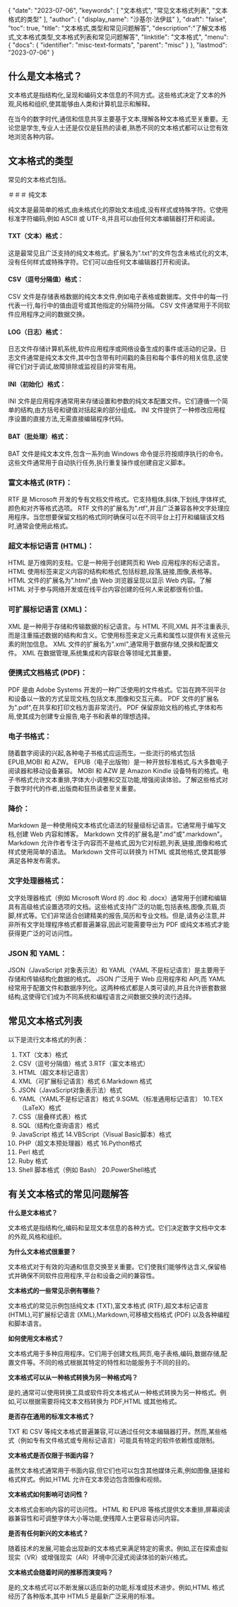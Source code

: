 {
"date": "2023-07-06",
  "keywords": [
"文本格式",
"常见文本格式列表",
"文本格式的类型"
],
  "author": {
"display_name": "沙基尔·法伊兹"
},
"draft": "false",
"toc": true,
"title": "文本格式,类型和常见问题解答",
  "description":"了解文本格式,文本格式类型,文本格式列表和常见问题解答",
"linktitle": "文本格式",
  "menu": {
    "docs": {
      "identifier": "misc-text-formats",
"parent": "misc"
}
},
"lastmod": "2023-07-06"
}

## 什么是文本格式？

文本格式是指结构化,呈现和编码文本信息的不同方式。这些格式决定了文本的外观,风格和组织,使其能够由人类和计算机显示和解释。

在当今的数字时代,通信和信息共享主要基于文本,理解各种文本格式至关重要。无论您是学生,专业人士还是仅仅是狂热的读者,熟悉不同的文本格式都可以让您有效地浏览各种内容。

## 文本格式的类型

常见的文本格式包括。

＃＃＃ 纯文本

纯文本是最简单的格式,由未格式化的原始文本组成,没有样式或特殊字符。它使用标准字符编码,例如 ASCII 或 UTF-8,并且可以由任何文本编辑器打开和阅读。

#### TXT（文本）格式：
 

这是最常见且广泛支持的纯文本格式。扩展名为".txt"的文件包含未格式化的文本,没有任何样式或特殊字符。它们可以由任何文本编辑器打开和阅读。

#### CSV（逗号分隔值）格式：

CSV 文件是存储表格数据的纯文本文件,例如电子表格或数据库。文件中的每一行代表一行,每行中的值由逗号或其他指定的分隔符分隔。 CSV 文件通常用于不同软件应用程序之间的数据交换。

#### LOG（日志）格式：

日志文件存储计算机系统,软件应用程序或网络设备生成的事件或活动的记录。日志文件通常是纯文本文件,其中包含带有时间戳的条目和每个事件的相关信息,这使得它们对于调试,故障排除或监视目的非常有用。

#### INI（初始化）格式：

INI 文件是应用程序通常用来存储设置和参数的纯文本配置文件。它们遵循一个简单的结构,由方括号和键值对括起来的部分组成。 INI 文件提供了一种修改应用程序设置的直接方法,无需直接编辑程序代码。

#### BAT（批处理）格式：

BAT 文件是纯文本文件,包含一系列由 Windows 命令提示符按顺序执行的命令。这些文件通常用于自动执行任务,执行重复操作或创建自定义脚本。

### 富文本格式 (RTF)：

RTF 是 Microsoft 开发的专有文档文件格式。它支持粗体,斜体,下划线,字体样式,颜色和对齐等格式选项。 RTF 文件的扩展名为".rtf",并且广泛兼容各种文字处理应用程序。当您想要保留文档的格式同时确保可以在不同平台上打开和编辑该文档时,通常会使用此格式。

### 超文本标记语言 (HTML)：

HTML 是万维网的支柱。它是一种用于创建网页和 Web 应用程序的标记语言。 HTML 使用标签来定义内容的结构和格式,包括标题,段落,链接,图像,表格等。 HTML 文件的扩展名为".html",由 Web 浏览器呈现以显示 Web 内容。了解 HTML 对于参与网络开发或在线平台内容创建的任何人来说都很有价值。

### 可扩展标记语言 (XML)：

XML 是一种用于存储和传输数据的标记语言。与 HTML 不同,XML 并不注重表示,而是注重描述数据的结构和含义。它使用标签来定义元素和属性以提供有关这些元素的附加信息。 XML 文件的扩展名为".xml",通常用于数据存储,交换和配置文件。 XML 在数据管理,系统集成和内容联合等领域尤其重要。

### 便携式文档格式 (PDF)：

PDF 是由 Adobe Systems 开发的一种广泛使用的文件格式。它旨在跨不同平台和设备以一致的方式呈现文档,包括文本,图像和交互元素。 PDF 文件的扩展名为".pdf",在共享和打印文档方面非常流行。 PDF 保留原始文档的格式,字体和布局,使其成为创建专业报告,电子书和表单的理想选择。

### 电子书格式：

随着数字阅读的兴起,各种电子书格式应运而生。一些流行的格式包括 EPUB,MOBI 和 AZW。 EPUB（电子出版物）是一种开放标准格式,与大多数电子阅读器和移动设备兼容。 MOBI 和 AZW 是 Amazon Kindle 设备特有的格式。电子书格式允许文本重排,字体大小调整和交互功能,增强阅读体验。了解这些格式对于数字时代的作者,出版商和狂热读者至关重要。

### 降价：

Markdown 是一种使用纯文本格式化语法的轻量级标记语言。它通常用于编写文档,创建 Web 内容和博客。 Markdown 文件的扩展名是".md"或".markdown"。 Markdown 允许作者专注于内容而不是格式,因为它对标题,列表,链接,图像和格式样式使用简单的语法。 Markdown 文件可以转换为 HTML 或其他格式,使其能够满足各种发布需求。

### 文字处理器格式：

文字处理器格式（例如 Microsoft Word 的 .doc 和 .docx）通常用于创建和编辑具有高级格式设置选项的文档。这些格式支持广泛的功能,包括表格,图像,页眉,页脚,样式等。它们非常适合创建精美的报告,简历和专业文档。但是,请务必注意,并非所有文字处理程序格式都普遍兼容,因此可能需要导出为 PDF 或纯文本格式才能获得更广泛的可访问性。

### JSON 和 YAML：

JSON（JavaScript 对象表示法）和 YAML（YAML 不是标记语言）是主要用于存储和传输结构化数据的格式。 JSON 广泛用于 Web 应用程序和 API,而 YAML 经常用于配置文件和数据序列化。这两种格式都是人类可读的,并且允许嵌套数据结构,这使得它们成为不同系统和编程语言之间数据交换的流行选择。


## 常见文本格式列表

以下是流行文本格式的列表：

1. TXT（文本）格式
2. CSV（逗号分隔值）格式
3.RTF（富文本格式）
4. HTML（超文本标记语言）
5. XML（可扩展标记语言）格式
6.Markdown 格式
7. JSON（JavaScript对象表示法）格式
8. YAML（YAML不是标记语言）格式
9.SGML（标准通用标记语言）
10.TEX（LaTeX）格式
11. CSS（层叠样式表）格式
12. SQL（结构化查询语言）格式
13. JavaScript 格式
14.VBScript（Visual Basic脚本）格式
15. PHP（超文本预处理器）格式
16.Python格式
17. Perl 格式
18. Ruby 格式
19. Shell 脚本格式（例如 Bash）
20.PowerShell格式

## 有关文本格式的常见问题解答

**什么是文本格式？**

文本格式是指结构化,编码和呈现文本信息的各种方式。它们决定数字文档中文本的外观,风格和组织。

**为什么文本格式很重要？**

文本格式对于有效的沟通和信息交换至关重要。它们使我们能够传达含义,保留格式并确保不同软件应用程序,平台和设备之间的兼容性。

**文本格式的一些常见示例有哪些？**

文本格式的常见示例包括纯文本 (TXT),富文本格式 (RTF),超文本标记语言 (HTML),可扩展标记语言 (XML),Markdown,可移植文档格式 (PDF) 以及各种编程和脚本语言。

**如何使用文本格式？**

文本格式用于多种应用程序。它们用于创建文档,网页,电子表格,编码,数据存储,配置文件等。不同的格式根据其特定的特性和功能服务于不同的目的。

**文本格式可以从一种格式转换为另一种格式吗？**

是的,通常可以使用转换工具或软件将文本格式从一种格式转换为另一种格式。例如,可以根据需要将纯文本文档转换为 PDF,HTML 或其他格式。

**是否存在通用的标准文本格式？**

TXT 和 CSV 等纯文本格式普遍兼容,可以通过任何文本编辑器打开。然而,某些格式（例如专有文件格式或专用标记语言）可能具有特定的软件依赖性或限制。

**文本格式是否仅限于书面内容？**

虽然文本格式通常用于书面内容,但它们也可以包含其他媒体元素,例如图像,链接和格式样式。例如,HTML 允许在文本旁边包含图像和视频。

**文本格式如何影响可访问性？**

文本格式会影响内容的可访问性。 HTML 和 EPUB 等格式提供文本重排,屏幕阅读器兼容性和可调整字体大小等功能,使残障人士更容易访问内容。

**是否有任何新兴的文本格式？**

随着技术的发展,可能会出现新的文本格式来满足特定的需求。例如,正在探索虚拟现实（VR）或增强现实（AR）环境中沉浸式阅读体验的新兴格式。

**文本格式会随着时间的推移而演变吗？**

是的,文本格式可以不断发展以适应新的功能,标准或技术进步。例如,HTML 格式经历了各种版本,其中 HTML5 是最新广泛采用的标准。



